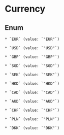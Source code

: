
# Currency

## Enum


    * `EUR` (value: `"EUR"`)

    * `USD` (value: `"USD"`)

    * `GBP` (value: `"GBP"`)

    * `SGD` (value: `"SGD"`)

    * `SEK` (value: `"SEK"`)

    * `HKD` (value: `"HKD"`)

    * `CAD` (value: `"CAD"`)

    * `AUD` (value: `"AUD"`)

    * `CHF` (value: `"CHF"`)

    * `PLN` (value: `"PLN"`)

    * `DKK` (value: `"DKK"`)




